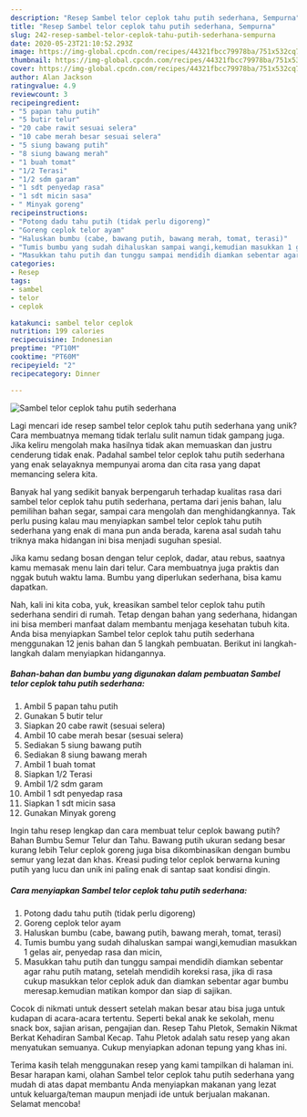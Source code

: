 ```yaml
---
description: "Resep Sambel telor ceplok tahu putih sederhana, Sempurna"
title: "Resep Sambel telor ceplok tahu putih sederhana, Sempurna"
slug: 242-resep-sambel-telor-ceplok-tahu-putih-sederhana-sempurna
date: 2020-05-23T21:10:52.293Z
image: https://img-global.cpcdn.com/recipes/44321fbcc79978ba/751x532cq70/sambel-telor-ceplok-tahu-putih-sederhana-foto-resep-utama.jpg
thumbnail: https://img-global.cpcdn.com/recipes/44321fbcc79978ba/751x532cq70/sambel-telor-ceplok-tahu-putih-sederhana-foto-resep-utama.jpg
cover: https://img-global.cpcdn.com/recipes/44321fbcc79978ba/751x532cq70/sambel-telor-ceplok-tahu-putih-sederhana-foto-resep-utama.jpg
author: Alan Jackson
ratingvalue: 4.9
reviewcount: 3
recipeingredient:
- "5 papan tahu putih"
- "5 butir telur"
- "20 cabe rawit sesuai selera"
- "10 cabe merah besar sesuai selera"
- "5 siung bawang putih"
- "8 siung bawang merah"
- "1 buah tomat"
- "1/2 Terasi"
- "1/2 sdm garam"
- "1 sdt penyedap rasa"
- "1 sdt micin sasa"
- " Minyak goreng"
recipeinstructions:
- "Potong dadu tahu putih (tidak perlu digoreng)"
- "Goreng ceplok telor ayam"
- "Haluskan bumbu (cabe, bawang putih, bawang merah, tomat, terasi)"
- "Tumis bumbu yang sudah dihaluskan sampai wangi,kemudian masukkan 1 gelas air, penyedap rasa dan micin,"
- "Masukkan tahu putih dan tunggu sampai mendidih diamkan sebentar agar rahu putih matang, setelah mendidih koreksi rasa, jika di rasa cukup masukkan telor ceplok aduk dan diamkan sebentar agar bumbu meresap.kemudian matikan kompor dan siap di sajikan."
categories:
- Resep
tags:
- sambel
- telor
- ceplok

katakunci: sambel telor ceplok 
nutrition: 199 calories
recipecuisine: Indonesian
preptime: "PT10M"
cooktime: "PT60M"
recipeyield: "2"
recipecategory: Dinner

---
```



![Sambel telor ceplok tahu putih sederhana](https://img-global.cpcdn.com/recipes/44321fbcc79978ba/751x532cq70/sambel-telor-ceplok-tahu-putih-sederhana-foto-resep-utama.jpg)

Lagi mencari ide resep sambel telor ceplok tahu putih sederhana yang unik? Cara membuatnya memang tidak terlalu sulit namun tidak gampang juga. Jika keliru mengolah maka hasilnya tidak akan memuaskan dan justru cenderung tidak enak. Padahal sambel telor ceplok tahu putih sederhana yang enak selayaknya mempunyai aroma dan cita rasa yang dapat memancing selera kita.

Banyak hal yang sedikit banyak berpengaruh terhadap kualitas rasa dari sambel telor ceplok tahu putih sederhana, pertama dari jenis bahan, lalu pemilihan bahan segar, sampai cara mengolah dan menghidangkannya. Tak perlu pusing kalau mau menyiapkan sambel telor ceplok tahu putih sederhana yang enak di mana pun anda berada, karena asal sudah tahu triknya maka hidangan ini bisa menjadi suguhan spesial.

Jika kamu sedang bosan dengan telur ceplok, dadar, atau rebus, saatnya kamu memasak menu lain dari telur. Cara membuatnya juga praktis dan nggak butuh waktu lama. Bumbu yang diperlukan sederhana, bisa kamu dapatkan.


Nah, kali ini kita coba, yuk, kreasikan sambel telor ceplok tahu putih sederhana sendiri di rumah. Tetap dengan bahan yang sederhana, hidangan ini bisa memberi manfaat dalam membantu menjaga kesehatan tubuh kita. Anda bisa menyiapkan Sambel telor ceplok tahu putih sederhana menggunakan 12 jenis bahan dan 5 langkah pembuatan. Berikut ini langkah-langkah dalam menyiapkan hidangannya.

<!--inarticleads1-->

##### Bahan-bahan dan bumbu yang digunakan dalam pembuatan Sambel telor ceplok tahu putih sederhana:

1. Ambil 5 papan tahu putih
1. Gunakan 5 butir telur
1. Siapkan 20 cabe rawit (sesuai selera)
1. Ambil 10 cabe merah besar (sesuai selera)
1. Sediakan 5 siung bawang putih
1. Sediakan 8 siung bawang merah
1. Ambil 1 buah tomat
1. Siapkan 1/2 Terasi
1. Ambil 1/2 sdm garam
1. Ambil 1 sdt penyedap rasa
1. Siapkan 1 sdt micin sasa
1. Gunakan  Minyak goreng


Ingin tahu resep lengkap dan cara membuat telur ceplok bawang putih? Bahan Bumbu Semur Telur dan Tahu. Bawang putih ukuran sedang besar kurang lebih Telur ceplok goreng juga bisa dikombinasikan dengan bumbu semur yang lezat dan khas. Kreasi puding telor ceplok berwarna kuning putih yang lucu dan unik ini paling enak di santap saat kondisi dingin. 

<!--inarticleads2-->

##### Cara menyiapkan Sambel telor ceplok tahu putih sederhana:

1. Potong dadu tahu putih (tidak perlu digoreng)
1. Goreng ceplok telor ayam
1. Haluskan bumbu (cabe, bawang putih, bawang merah, tomat, terasi)
1. Tumis bumbu yang sudah dihaluskan sampai wangi,kemudian masukkan 1 gelas air, penyedap rasa dan micin,
1. Masukkan tahu putih dan tunggu sampai mendidih diamkan sebentar agar rahu putih matang, setelah mendidih koreksi rasa, jika di rasa cukup masukkan telor ceplok aduk dan diamkan sebentar agar bumbu meresap.kemudian matikan kompor dan siap di sajikan.


Cocok di nikmati untuk dessert setelah makan besar atau bisa juga untuk kudapan di acara-acara tertentu. Seperti bekal anak ke sekolah, menu snack box, sajian arisan, pengajian dan. Resep Tahu Pletok, Semakin Nikmat Berkat Kehadiran Sambal Kecap. Tahu Pletok adalah satu resep yang akan menyatukan semuanya. Cukup menyiapkan adonan tepung yang khas ini. 

Terima kasih telah menggunakan resep yang kami tampilkan di halaman ini. Besar harapan kami, olahan Sambel telor ceplok tahu putih sederhana yang mudah di atas dapat membantu Anda menyiapkan makanan yang lezat untuk keluarga/teman maupun menjadi ide untuk berjualan makanan. Selamat mencoba!

